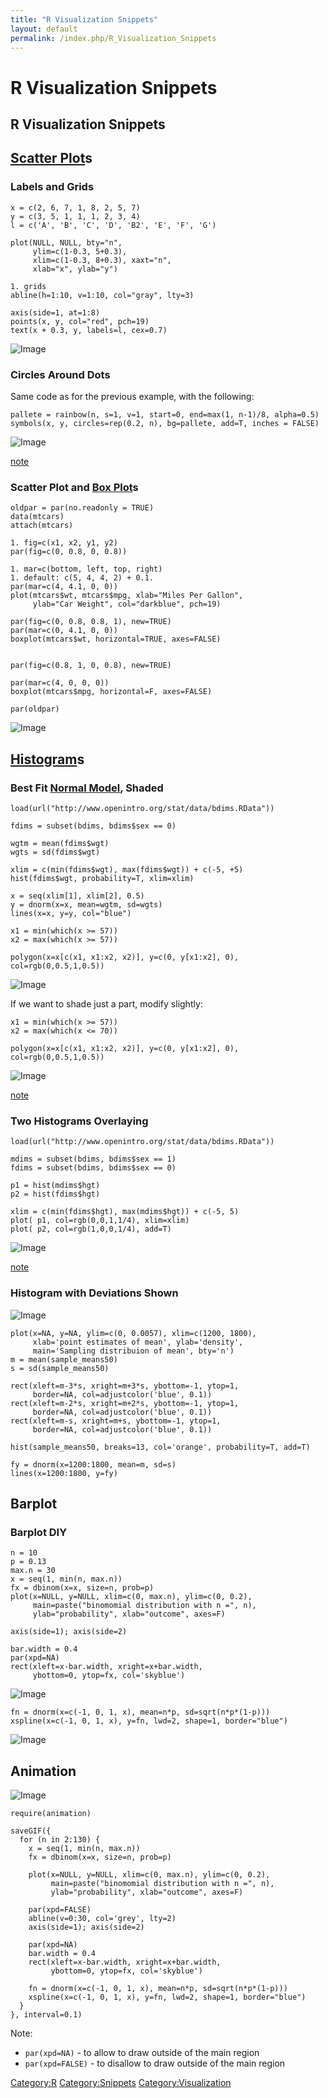 ```yaml
---
title: "R Visualization Snippets"
layout: default
permalink: /index.php/R_Visualization_Snippets
---
```


# R Visualization Snippets

## R Visualization Snippets


## [Scatter Plot](Scatter_Plot)s
### Labels and Grids
```text only
x = c(2, 6, 7, 1, 8, 2, 5, 7)
y = c(3, 5, 1, 1, 1, 2, 3, 4)
l = c('A', 'B', 'C', 'D', 'B2', 'E', 'F', 'G')

plot(NULL, NULL, bty="n", 
     ylim=c(1-0.3, 5+0.3), 
     xlim=c(1-0.3, 8+0.3), xaxt="n",
     xlab="x", ylab="y")

1. grids
abline(h=1:10, v=1:10, col="gray", lty=3)

axis(side=1, at=1:8) 
points(x, y, col="red", pch=19)
text(x + 0.3, y, labels=l, cex=0.7)
```

<img src="http://habrastorage.org/files/674/eca/b8c/674ecab8caee446b86526a6778e7e0b0.png" alt="Image">

### Circles Around Dots

Same code as for the previous example, with the following:

```tera term macro
pallete = rainbow(n, s=1, v=1, start=0, end=max(1, n-1)/8, alpha=0.5)
symbols(x, y, circles=rep(0.2, n), bg=pallete, add=T, inches = FALSE)
```

<img src="http://habrastorage.org/files/9bf/52a/c7d/9bf52ac7d4d843f889ddfa61090e0b47.png" alt="Image">

[note](http://www.evernote.com/shard/s344/nl/54547539/a5431ee0-bf98-46f7-97e5-2c8dd749cdca)


### Scatter Plot and [Box Plot](Box_Plot)s
```text only
oldpar = par(no.readonly = TRUE)
data(mtcars)
attach(mtcars)

1. fig=c(x1, x2, y1, y2)
par(fig=c(0, 0.8, 0, 0.8))

1. mar=c(bottom, left, top, right)
1. default: c(5, 4, 4, 2) + 0.1.
par(mar=c(4, 4.1, 0, 0))
plot(mtcars$wt, mtcars$mpg, xlab="Miles Per Gallon",
     ylab="Car Weight", col="darkblue", pch=19)

par(fig=c(0, 0.8, 0.8, 1), new=TRUE)
par(mar=c(0, 4.1, 0, 0))
boxplot(mtcars$wt, horizontal=TRUE, axes=FALSE)


par(fig=c(0.8, 1, 0, 0.8), new=TRUE)

par(mar=c(4, 0, 0, 0))
boxplot(mtcars$mpg, horizontal=F, axes=FALSE)

par(oldpar)
```

<img src="http://habrastorage.org/files/ee0/b85/076/ee0b85076e6048e0abf716e00176eb9b.png" alt="Image">


## [Histogram](Histogram)s
### Best Fit [Normal Model](Normal_Distribution), Shaded
```gdscript
load(url("http://www.openintro.org/stat/data/bdims.RData"))

fdims = subset(bdims, bdims$sex == 0)

wgtm = mean(fdims$wgt)
wgts = sd(fdims$wgt)

xlim = c(min(fdims$wgt), max(fdims$wgt)) + c(-5, +5)
hist(fdims$wgt, probability=T, xlim=xlim)

x = seq(xlim[1], xlim[2], 0.5)
y = dnorm(x=x, mean=wgtm, sd=wgts)
lines(x=x, y=y, col="blue")

x1 = min(which(x >= 57))
x2 = max(which(x >= 57))

polygon(x=x[c(x1, x1:x2, x2)], y=c(0, y[x1:x2], 0), col=rgb(0,0.5,1,0.5))
```

<img src="http://habrastorage.org/files/0d4/0ae/1a8/0d40ae1a8e7d42d68d85116a972adc09.png" alt="Image">

If we want to shade just a part, modify slightly:
```text only
x1 = min(which(x >= 57))
x2 = max(which(x <= 70))

polygon(x=x[c(x1, x1:x2, x2)], y=c(0, y[x1:x2], 0), col=rgb(0,0.5,1,0.5))
```

<img src="http://habrastorage.org/files/48b/7e9/bb4/48b7e9bb47d14169bff445254792508f.png" alt="Image">


[note](http://www.evernote.com/shard/s344/nl/54547539/31a15cdd-91a5-430d-84c7-8cf319e56fa6)


### Two Histograms Overlaying
```gdscript
load(url("http://www.openintro.org/stat/data/bdims.RData"))

mdims = subset(bdims, bdims$sex == 1)
fdims = subset(bdims, bdims$sex == 0)

p1 = hist(mdims$hgt)
p2 = hist(fdims$hgt)

xlim = c(min(fdims$hgt), max(mdims$hgt)) + c(-5, 5)
plot( p1, col=rgb(0,0,1,1/4), xlim=xlim)
plot( p2, col=rgb(1,0,0,1/4), add=T)
```

<img src="http://habrastorage.org/files/eb5/0d2/b9c/eb50d2b9c0f44e5aba31cbd71879399e.png" alt="Image">

[note](http://www.evernote.com/shard/s344/nl/54547539/f421ae65-cc95-4026-9114-803c1669209b)


### Histogram with Deviations Shown
<img src="http://habrastorage.org/files/24c/6a0/d64/24c6a0d641c345a39394f65c20db2542.png" alt="Image">

```scdoc
plot(x=NA, y=NA, ylim=c(0, 0.0057), xlim=c(1200, 1800),
     xlab='point estimates of mean', ylab='density',
     main='Sampling distribuion of mean', bty='n')
m = mean(sample_means50)
s = sd(sample_means50)

rect(xleft=m-3*s, xright=m+3*s, ybottom=-1, ytop=1,
     border=NA, col=adjustcolor('blue', 0.1))
rect(xleft=m-2*s, xright=m+2*s, ybottom=-1, ytop=1,
     border=NA, col=adjustcolor('blue', 0.1))
rect(xleft=m-s, xright=m+s, ybottom=-1, ytop=1,
     border=NA, col=adjustcolor('blue', 0.1))

hist(sample_means50, breaks=13, col='orange', probability=T, add=T)

fy = dnorm(x=1200:1800, mean=m, sd=s)
lines(x=1200:1800, y=fy)
```



## Barplot
### Barplot DIY
```text only
n = 10
p = 0.13
max.n = 30
x = seq(1, min(n, max.n))
fx = dbinom(x=x, size=n, prob=p) 
plot(x=NULL, y=NULL, xlim=c(0, max.n), ylim=c(0, 0.2),
     main=paste("binomomial distribution with n =", n),
     ylab="probability", xlab="outcome", axes=F)

axis(side=1); axis(side=2)

bar.width = 0.4
par(xpd=NA)
rect(xleft=x-bar.width, xright=x+bar.width,
     ybottom=0, ytop=fx, col='skyblue')
```

<img src="http://habrastorage.org/files/611/97f/732/61197f732d2a4cd6b1c65a2b2bc8ab8e.png" alt="Image">

```scdoc
fn = dnorm(x=c(-1, 0, 1, x), mean=n*p, sd=sqrt(n*p*(1-p)))
xspline(x=c(-1, 0, 1, x), y=fn, lwd=2, shape=1, border="blue")
```

<img src="http://habrastorage.org/files/a2a/95c/53f/a2a95c53f95640fc97f7869b5616a05c.png" alt="Image">

## Animation

<img src="http://habrastorage.org/files/ad7/d13/3a5/ad7d133a5b254d62a83fe4c8f0d349d8.gif" alt="Image">

```tera term macro
require(animation)

saveGIF({
  for (n in 2:130) {
    x = seq(1, min(n, max.n))
    fx = dbinom(x=x, size=n, prob=p)
    
    plot(x=NULL, y=NULL, xlim=c(0, max.n), ylim=c(0, 0.2),
         main=paste("binomomial distribution with n =", n),
         ylab="probability", xlab="outcome", axes=F)
    
    par(xpd=FALSE)
    abline(v=0:30, col='grey', lty=2)
    axis(side=1); axis(side=2)

    par(xpd=NA)
    bar.width = 0.4
    rect(xleft=x-bar.width, xright=x+bar.width,
         ybottom=0, ytop=fx, col='skyblue')
    
    fn = dnorm(x=c(-1, 0, 1, x), mean=n*p, sd=sqrt(n*p*(1-p)))
    xspline(x=c(-1, 0, 1, x), y=fn, lwd=2, shape=1, border="blue")
  }
}, interval=0.1)
```

Note:
- <code>par(xpd=NA)</code> - to allow to draw outside of the main region
- <code>par(xpd=FALSE)</code> - to disallow to draw outside of the main region


[Category:R](Category_R)
[Category:Snippets](Category_Snippets)
[Category:Visualization](Category_Visualization)